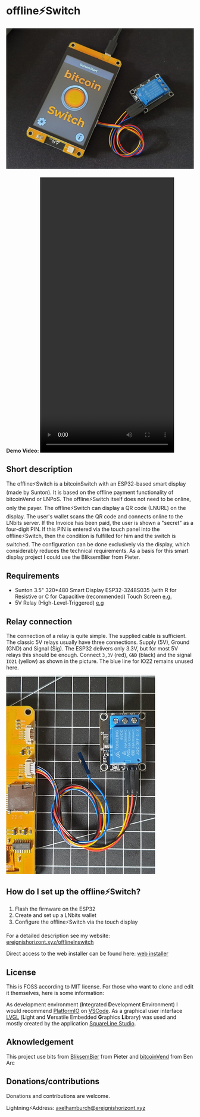 # offline⚡️Switch

<!--- ![offline⚡️Switch](./doc/main.jpg)--->

<img src="./doc/main.jpg" width="700">

#### Demo Video: <video width="360" height="740" controls autoplay>

<source src="installer/assets/DemoVideo.mp4" type=video/mp4>
</video>

## Short description

The offline⚡️Switch is a bitcoinSwitch with an ESP32-based smart display (made by Sunton). It is based on the offline payment functionality of bitcoinVend or LNPoS. The offline⚡️Switch itself does not need to be online, only the payer. The offline⚡️Switch can display a QR code (LNURL) on the display. The user's wallet scans the QR code and connects online to the LNbits server. If the Invoice has been paid, the user is shown a "secret" as a four-digit PIN. If this PIN is entered via the touch panel into the offline⚡️Switch, then the condition is fulfilled for him and the switch is switched. The configuration can be done exclusively via the display, which considerably reduces the technical requirements. As a basis for this smart display project I could use the BliksemBier from Pieter.

## Requirements

- Sunton 3.5" 320\*480 Smart Display ESP32-3248S035 (with R for Resistive or C for Capacitive (recommended) Touch Screen [e.g.](https://de.aliexpress.com/item/1005004632953455.html)
- 5V Relay (High-Level-Triggered) [e.g](https://www.az-delivery.de/products/relais-modul)

## Relay connection

The connection of a relay is quite simple. The supplied cable is sufficient. The classic 5V relays usually have three connections. Supply (5V), Ground (GND) and Signal (Sig). The ESP32 delivers only 3.3V, but for most 5V relays this should be enough. Connect `3,3V` (red), `GND` (black) and the signal `IO21` (yellow) as shown in the picture. The blue line for IO22 remains unused here.

<img src="./doc/relay.jpg" width="400">

## How do I set up the offline⚡️Switch?

1. Flash the firmware on the ESP32
2. Create and set up a LNbits wallet
3. Configure the offline⚡️Switch via the touch display

For a detailed description see my website: [ereignishorizont.xyz/offlinelnswitch](https://ereignishorizont.xyz/offlinelnswitch/en/)

Direct access to the web installer can be found here: [web installer](https://ereignishorizont.xyz/installer/offlineLNSwitch/index.html)

## License

This is FOSS according to MIT license. For those who want to clone and edit it themselves, here is some information:

As development environment (**I**ntegrated **D**evelopment **E**nvironment) I would recommend [PlatformIO](https://platformio.org/platformio-ide) on [VSCode](https://code.visualstudio.com/). As a graphical user interface [LVGL](https://lvgl.io/) (**L**ight and **V**ersatile Embedded **G**raphics **L**ibrary) was used and mostly created by the application [SquareLine Studio](https://squareline.io/).

## Aknowledgement

This project use bits from
[BliksemBier](https://github.com/pieterjm/BliksemBier) from Pieter and
[bitcoinVend](https://github.com/arcbtc/bitcoinVend) from Ben Arc

## Donations/contributions

Donations and contributions are welcome.

Lightning⚡Address: <axelhamburch@ereignishorizont.xyz>
